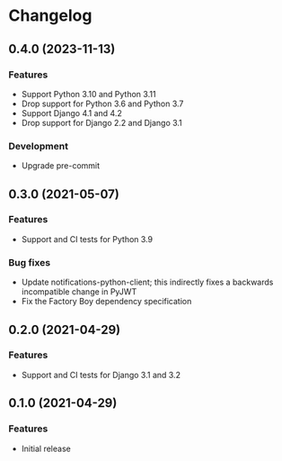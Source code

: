# Changelog

## 0.4.0 (2023-11-13)

### Features

- Support Python 3.10 and Python 3.11
- Drop support for Python 3.6 and Python 3.7
- Support Django 4.1 and 4.2
- Drop support for Django 2.2 and Django 3.1

### Development

- Upgrade pre-commit

## 0.3.0 (2021-05-07)

### Features

- Support and CI tests for Python 3.9

### Bug fixes

- Update notifications-python-client; this indirectly fixes a backwards incompatible change in PyJWT
- Fix the Factory Boy dependency specification

## 0.2.0 (2021-04-29)

### Features

- Support and CI tests for Django 3.1 and 3.2

## 0.1.0 (2021-04-29)

### Features

- Initial release
